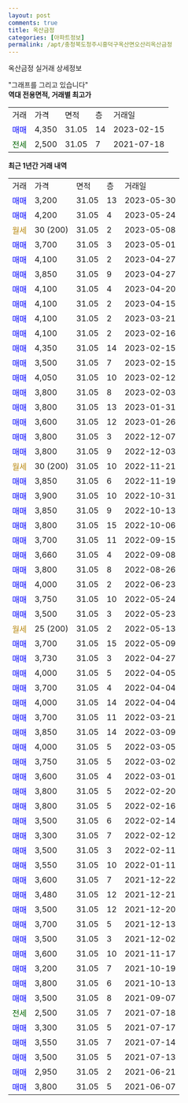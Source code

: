 ```yaml
---
layout: post
comments: true
title: 옥산금정
categories: [아파트정보]
permalink: /apt/충청북도청주시흥덕구옥산면오산리옥산금정
---
```


옥산금정 실거래 상세정보

<script type="text/javascript">
  google.charts.load('current', {'packages':['line', 'corechart']});
  google.charts.setOnLoadCallback(drawChart);

  function drawChart() {
    var data = new google.visualization.DataTable();
    data.addColumn('date', '거래일');
    data.addColumn('number', "매매");
    data.addColumn('number', "전세");
    data.addColumn('number', "전매");

    data.addRows([[new Date(Date.parse("2023-05-30")), 3200, null, null], [new Date(Date.parse("2023-05-24")), 4200, null, null], [new Date(Date.parse("2023-05-08")), null, null, null], [new Date(Date.parse("2023-05-01")), 3700, null, null], [new Date(Date.parse("2023-04-27")), 4100, null, null], [new Date(Date.parse("2023-04-27")), 3850, null, null], [new Date(Date.parse("2023-04-20")), 4100, null, null], [new Date(Date.parse("2023-04-15")), 4100, null, null], [new Date(Date.parse("2023-03-21")), 4100, null, null], [new Date(Date.parse("2023-02-16")), 4100, null, null], [new Date(Date.parse("2023-02-15")), 4350, null, null], [new Date(Date.parse("2023-02-15")), 3500, null, null], [new Date(Date.parse("2023-02-12")), 4050, null, null], [new Date(Date.parse("2023-02-03")), 3800, null, null], [new Date(Date.parse("2023-01-31")), 3800, null, null], [new Date(Date.parse("2023-01-26")), 3600, null, null], [new Date(Date.parse("2022-12-07")), 3800, null, null], [new Date(Date.parse("2022-12-03")), 3800, null, null], [new Date(Date.parse("2022-11-21")), null, null, null], [new Date(Date.parse("2022-11-19")), 3850, null, null], [new Date(Date.parse("2022-10-31")), 3900, null, null], [new Date(Date.parse("2022-10-13")), 3850, null, null], [new Date(Date.parse("2022-10-06")), 3800, null, null], [new Date(Date.parse("2022-09-15")), 3700, null, null], [new Date(Date.parse("2022-09-08")), 3660, null, null], [new Date(Date.parse("2022-08-26")), 3800, null, null], [new Date(Date.parse("2022-06-23")), 4000, null, null], [new Date(Date.parse("2022-05-24")), 3750, null, null], [new Date(Date.parse("2022-05-23")), 3500, null, null], [new Date(Date.parse("2022-05-13")), null, null, null], [new Date(Date.parse("2022-05-09")), 3700, null, null], [new Date(Date.parse("2022-04-27")), 3730, null, null], [new Date(Date.parse("2022-04-05")), 4000, null, null], [new Date(Date.parse("2022-04-04")), 3700, null, null], [new Date(Date.parse("2022-04-04")), 4000, null, null], [new Date(Date.parse("2022-03-21")), 3700, null, null], [new Date(Date.parse("2022-03-09")), 3850, null, null], [new Date(Date.parse("2022-03-05")), 4000, null, null], [new Date(Date.parse("2022-03-02")), 3750, null, null], [new Date(Date.parse("2022-03-01")), 3600, null, null], [new Date(Date.parse("2022-02-20")), 3800, null, null], [new Date(Date.parse("2022-02-16")), 3800, null, null], [new Date(Date.parse("2022-02-14")), 3500, null, null], [new Date(Date.parse("2022-02-12")), 3300, null, null], [new Date(Date.parse("2022-02-11")), 3500, null, null], [new Date(Date.parse("2022-01-11")), 3550, null, null], [new Date(Date.parse("2021-12-22")), 3600, null, null], [new Date(Date.parse("2021-12-21")), 3480, null, null], [new Date(Date.parse("2021-12-20")), 3500, null, null], [new Date(Date.parse("2021-12-13")), 3700, null, null], [new Date(Date.parse("2021-12-02")), 3500, null, null], [new Date(Date.parse("2021-11-17")), 3600, null, null], [new Date(Date.parse("2021-10-19")), 3200, null, null], [new Date(Date.parse("2021-10-13")), 3800, null, null], [new Date(Date.parse("2021-09-07")), 3500, null, null], [new Date(Date.parse("2021-07-18")), null, 2500, null], [new Date(Date.parse("2021-07-17")), 3300, null, null], [new Date(Date.parse("2021-07-14")), 3550, null, null], [new Date(Date.parse("2021-07-13")), 3500, null, null], [new Date(Date.parse("2021-06-21")), 2950, null, null], [new Date(Date.parse("2021-06-07")), 3800, null, null]]);

    var options = {
      hAxis: {
        format: 'yyyy/MM/dd'
      },    
      lineWidth: 0,
      pointsVisible: true,    
      title: '최근 1년간 유형별 실거래가 분포',
      legend: { position: 'bottom' }
    };

    var formatter = new google.visualization.NumberFormat({pattern:'###,###'} );
    formatter.format(data, 1);
    formatter.format(data, 2);
    
    setTimeout(function() {
        var chart = new google.visualization.LineChart(document.getElementById('columnchart_material'));
        chart.draw(data, (options));
        document.getElementById('loading').style.display = 'none';
    }, 200);
  }
</script>


<div id="loading" style="z-index:20; display: block; margin-left: 0px">"그래프를 그리고 있습니다"</div>
<div id="columnchart_material" style="width: 95%; margin-left: 0px; display: block"></div>
<!-- contents start -->
<b>역대 전용면적, 거래별 최고가</b>
<table class="sortable">
    <tr>
      <td>거래</td>
      <td>가격</td>
      <td>면적</td>
      <td>층</td>
      <td>거래일</td>
    </tr>
        <tr>
          <td><a style="color: blue">매매</a></td>
          <td>4,350</td>
          <td>31.05</td>
          <td>14</td>
          <td>2023-02-15</td>
        </tr>        
        <tr>
              <td><a style="color: darkgreen">전세</a></td>
              <td>2,500</td>
              <td>31.05</td>
              <td>7</td>
              <td>2021-07-18</td>
            </tr>        
    
</table>

<b>최근 1년간 거래 내역</b>

<table class="sortable">
    <tr>
      <td>거래</td>
      <td>가격</td>
      <td>면적</td>
      <td>층</td>
      <td>거래일</td>
    </tr>
    <tr>
      <td><a style="color: blue">매매</a></td>
      <td>3,200</td>
      <td>31.05</td>
      <td>13</td>
      <td>2023-05-30</td>
    </tr>          <tr>
      <td><a style="color: blue">매매</a></td>
      <td>4,200</td>
      <td>31.05</td>
      <td>4</td>
      <td>2023-05-24</td>
    </tr>          <tr>
      <td><a style="color: darkgoldenrod">월세</a></td>
      <td>30 (200)</td>
      <td>31.05</td>
      <td>2</td>
      <td>2023-05-08</td>
    </tr>          <tr>
      <td><a style="color: blue">매매</a></td>
      <td>3,700</td>
      <td>31.05</td>
      <td>3</td>
      <td>2023-05-01</td>
    </tr>          <tr>
      <td><a style="color: blue">매매</a></td>
      <td>4,100</td>
      <td>31.05</td>
      <td>2</td>
      <td>2023-04-27</td>
    </tr>          <tr>
      <td><a style="color: blue">매매</a></td>
      <td>3,850</td>
      <td>31.05</td>
      <td>9</td>
      <td>2023-04-27</td>
    </tr>          <tr>
      <td><a style="color: blue">매매</a></td>
      <td>4,100</td>
      <td>31.05</td>
      <td>4</td>
      <td>2023-04-20</td>
    </tr>          <tr>
      <td><a style="color: blue">매매</a></td>
      <td>4,100</td>
      <td>31.05</td>
      <td>2</td>
      <td>2023-04-15</td>
    </tr>          <tr>
      <td><a style="color: blue">매매</a></td>
      <td>4,100</td>
      <td>31.05</td>
      <td>2</td>
      <td>2023-03-21</td>
    </tr>          <tr>
      <td><a style="color: blue">매매</a></td>
      <td>4,100</td>
      <td>31.05</td>
      <td>2</td>
      <td>2023-02-16</td>
    </tr>          <tr>
      <td><a style="color: blue">매매</a></td>
      <td>4,350</td>
      <td>31.05</td>
      <td>14</td>
      <td>2023-02-15</td>
    </tr>          <tr>
      <td><a style="color: blue">매매</a></td>
      <td>3,500</td>
      <td>31.05</td>
      <td>7</td>
      <td>2023-02-15</td>
    </tr>          <tr>
      <td><a style="color: blue">매매</a></td>
      <td>4,050</td>
      <td>31.05</td>
      <td>10</td>
      <td>2023-02-12</td>
    </tr>          <tr>
      <td><a style="color: blue">매매</a></td>
      <td>3,800</td>
      <td>31.05</td>
      <td>8</td>
      <td>2023-02-03</td>
    </tr>          <tr>
      <td><a style="color: blue">매매</a></td>
      <td>3,800</td>
      <td>31.05</td>
      <td>13</td>
      <td>2023-01-31</td>
    </tr>          <tr>
      <td><a style="color: blue">매매</a></td>
      <td>3,600</td>
      <td>31.05</td>
      <td>12</td>
      <td>2023-01-26</td>
    </tr>          <tr>
      <td><a style="color: blue">매매</a></td>
      <td>3,800</td>
      <td>31.05</td>
      <td>3</td>
      <td>2022-12-07</td>
    </tr>          <tr>
      <td><a style="color: blue">매매</a></td>
      <td>3,800</td>
      <td>31.05</td>
      <td>9</td>
      <td>2022-12-03</td>
    </tr>          <tr>
      <td><a style="color: darkgoldenrod">월세</a></td>
      <td>30 (200)</td>
      <td>31.05</td>
      <td>10</td>
      <td>2022-11-21</td>
    </tr>          <tr>
      <td><a style="color: blue">매매</a></td>
      <td>3,850</td>
      <td>31.05</td>
      <td>6</td>
      <td>2022-11-19</td>
    </tr>          <tr>
      <td><a style="color: blue">매매</a></td>
      <td>3,900</td>
      <td>31.05</td>
      <td>10</td>
      <td>2022-10-31</td>
    </tr>          <tr>
      <td><a style="color: blue">매매</a></td>
      <td>3,850</td>
      <td>31.05</td>
      <td>9</td>
      <td>2022-10-13</td>
    </tr>          <tr>
      <td><a style="color: blue">매매</a></td>
      <td>3,800</td>
      <td>31.05</td>
      <td>15</td>
      <td>2022-10-06</td>
    </tr>          <tr>
      <td><a style="color: blue">매매</a></td>
      <td>3,700</td>
      <td>31.05</td>
      <td>11</td>
      <td>2022-09-15</td>
    </tr>          <tr>
      <td><a style="color: blue">매매</a></td>
      <td>3,660</td>
      <td>31.05</td>
      <td>4</td>
      <td>2022-09-08</td>
    </tr>          <tr>
      <td><a style="color: blue">매매</a></td>
      <td>3,800</td>
      <td>31.05</td>
      <td>8</td>
      <td>2022-08-26</td>
    </tr>          <tr>
      <td><a style="color: blue">매매</a></td>
      <td>4,000</td>
      <td>31.05</td>
      <td>2</td>
      <td>2022-06-23</td>
    </tr>          <tr>
      <td><a style="color: blue">매매</a></td>
      <td>3,750</td>
      <td>31.05</td>
      <td>10</td>
      <td>2022-05-24</td>
    </tr>          <tr>
      <td><a style="color: blue">매매</a></td>
      <td>3,500</td>
      <td>31.05</td>
      <td>3</td>
      <td>2022-05-23</td>
    </tr>          <tr>
      <td><a style="color: darkgoldenrod">월세</a></td>
      <td>25 (200)</td>
      <td>31.05</td>
      <td>2</td>
      <td>2022-05-13</td>
    </tr>          <tr>
      <td><a style="color: blue">매매</a></td>
      <td>3,700</td>
      <td>31.05</td>
      <td>15</td>
      <td>2022-05-09</td>
    </tr>          <tr>
      <td><a style="color: blue">매매</a></td>
      <td>3,730</td>
      <td>31.05</td>
      <td>3</td>
      <td>2022-04-27</td>
    </tr>          <tr>
      <td><a style="color: blue">매매</a></td>
      <td>4,000</td>
      <td>31.05</td>
      <td>5</td>
      <td>2022-04-05</td>
    </tr>          <tr>
      <td><a style="color: blue">매매</a></td>
      <td>3,700</td>
      <td>31.05</td>
      <td>4</td>
      <td>2022-04-04</td>
    </tr>          <tr>
      <td><a style="color: blue">매매</a></td>
      <td>4,000</td>
      <td>31.05</td>
      <td>14</td>
      <td>2022-04-04</td>
    </tr>          <tr>
      <td><a style="color: blue">매매</a></td>
      <td>3,700</td>
      <td>31.05</td>
      <td>11</td>
      <td>2022-03-21</td>
    </tr>          <tr>
      <td><a style="color: blue">매매</a></td>
      <td>3,850</td>
      <td>31.05</td>
      <td>14</td>
      <td>2022-03-09</td>
    </tr>          <tr>
      <td><a style="color: blue">매매</a></td>
      <td>4,000</td>
      <td>31.05</td>
      <td>5</td>
      <td>2022-03-05</td>
    </tr>          <tr>
      <td><a style="color: blue">매매</a></td>
      <td>3,750</td>
      <td>31.05</td>
      <td>5</td>
      <td>2022-03-02</td>
    </tr>          <tr>
      <td><a style="color: blue">매매</a></td>
      <td>3,600</td>
      <td>31.05</td>
      <td>4</td>
      <td>2022-03-01</td>
    </tr>          <tr>
      <td><a style="color: blue">매매</a></td>
      <td>3,800</td>
      <td>31.05</td>
      <td>5</td>
      <td>2022-02-20</td>
    </tr>          <tr>
      <td><a style="color: blue">매매</a></td>
      <td>3,800</td>
      <td>31.05</td>
      <td>5</td>
      <td>2022-02-16</td>
    </tr>          <tr>
      <td><a style="color: blue">매매</a></td>
      <td>3,500</td>
      <td>31.05</td>
      <td>6</td>
      <td>2022-02-14</td>
    </tr>          <tr>
      <td><a style="color: blue">매매</a></td>
      <td>3,300</td>
      <td>31.05</td>
      <td>7</td>
      <td>2022-02-12</td>
    </tr>          <tr>
      <td><a style="color: blue">매매</a></td>
      <td>3,500</td>
      <td>31.05</td>
      <td>3</td>
      <td>2022-02-11</td>
    </tr>          <tr>
      <td><a style="color: blue">매매</a></td>
      <td>3,550</td>
      <td>31.05</td>
      <td>10</td>
      <td>2022-01-11</td>
    </tr>          <tr>
      <td><a style="color: blue">매매</a></td>
      <td>3,600</td>
      <td>31.05</td>
      <td>7</td>
      <td>2021-12-22</td>
    </tr>          <tr>
      <td><a style="color: blue">매매</a></td>
      <td>3,480</td>
      <td>31.05</td>
      <td>12</td>
      <td>2021-12-21</td>
    </tr>          <tr>
      <td><a style="color: blue">매매</a></td>
      <td>3,500</td>
      <td>31.05</td>
      <td>12</td>
      <td>2021-12-20</td>
    </tr>          <tr>
      <td><a style="color: blue">매매</a></td>
      <td>3,700</td>
      <td>31.05</td>
      <td>5</td>
      <td>2021-12-13</td>
    </tr>          <tr>
      <td><a style="color: blue">매매</a></td>
      <td>3,500</td>
      <td>31.05</td>
      <td>3</td>
      <td>2021-12-02</td>
    </tr>          <tr>
      <td><a style="color: blue">매매</a></td>
      <td>3,600</td>
      <td>31.05</td>
      <td>10</td>
      <td>2021-11-17</td>
    </tr>          <tr>
      <td><a style="color: blue">매매</a></td>
      <td>3,200</td>
      <td>31.05</td>
      <td>7</td>
      <td>2021-10-19</td>
    </tr>          <tr>
      <td><a style="color: blue">매매</a></td>
      <td>3,800</td>
      <td>31.05</td>
      <td>6</td>
      <td>2021-10-13</td>
    </tr>          <tr>
      <td><a style="color: blue">매매</a></td>
      <td>3,500</td>
      <td>31.05</td>
      <td>8</td>
      <td>2021-09-07</td>
    </tr>          <tr>
      <td><a style="color: darkgreen">전세</a></td>
      <td>2,500</td>
      <td>31.05</td>
      <td>7</td>
      <td>2021-07-18</td>
    </tr>          <tr>
      <td><a style="color: blue">매매</a></td>
      <td>3,300</td>
      <td>31.05</td>
      <td>5</td>
      <td>2021-07-17</td>
    </tr>          <tr>
      <td><a style="color: blue">매매</a></td>
      <td>3,550</td>
      <td>31.05</td>
      <td>7</td>
      <td>2021-07-14</td>
    </tr>          <tr>
      <td><a style="color: blue">매매</a></td>
      <td>3,500</td>
      <td>31.05</td>
      <td>5</td>
      <td>2021-07-13</td>
    </tr>          <tr>
      <td><a style="color: blue">매매</a></td>
      <td>2,950</td>
      <td>31.05</td>
      <td>2</td>
      <td>2021-06-21</td>
    </tr>          <tr>
      <td><a style="color: blue">매매</a></td>
      <td>3,800</td>
      <td>31.05</td>
      <td>5</td>
      <td>2021-06-07</td>
    </tr>      </table>
<!-- contents end -->    


